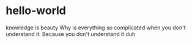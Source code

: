 # hello-world
knowledge is beauty
Why is everything so complicated when you don't understand it. Because you don't understand it duh

